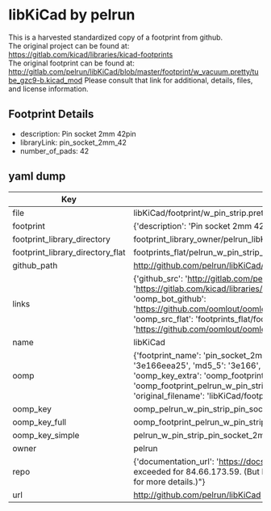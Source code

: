 # libKiCad by pelrun  
This is a harvested standardized copy of a footprint from github.  
The original project can be found at:  
https://gitlab.com/kicad/libraries/kicad-footprints  
The original footprint can be found at:
http://gitlab.com/pelrun/libKiCad/blob/master/footprint/w_vacuum.pretty/tube_gzc9-b.kicad_mod
Please consult that link for additional, details, files, and license information.  
## Footprint Details
* description: Pin socket 2mm 42pin  
* libraryLink: pin_socket_2mm_42  
* number_of_pads: 42  
## yaml dump  
| Key | Value |  
| --- | --- |  
| file | libKiCad/footprint/w_pin_strip.pretty/pin_socket_2mm_42.kicad_mod |  
| footprint | {'description': 'Pin socket 2mm 42pin', 'libraryLink': 'pin_socket_2mm_42', 'number_of_pads': 42} |  
| footprint_library_directory | footprint_library_owner/pelrun_libKiCad |  
| footprint_library_directory_flat | footprints_flat/pelrun_w_pin_strip_pin_socket_2mm_42/working |  
| github_path | http://github.com/pelrun/libKiCad/blob/master/footprint/w_pin_strip.pretty/pin_socket_2mm_42.kicad_mod |  
| links | {'github_src': 'http://gitlab.com/pelrun/libKiCad/blob/master/footprint/w_vacuum.pretty/tube_gzc9-b.kicad_mod', 'github_src_repo': 'https://gitlab.com/kicad/libraries/kicad-footprints', 'oomp_bot': 'footprints/pelrun_w_pin_strip_pin_socket_2mm_42/working', 'oomp_bot_github': 'https://github.com/oomlout/oomlout_oomp_footprint_bot/tree/main/footprints/pelrun_w_pin_strip_pin_socket_2mm_42/working', 'oomp_src_flat': 'footprints_flat/footprints_flat/pelrun_w_pin_strip_pin_socket_2mm_42/working', 'oomp_src_flat_github': 'https://github.com/oomlout/oomlout_oomp_footprint_src/tree/main/footprints_flat/pelrun_w_pin_strip_pin_socket_2mm_42/working'} |  
| name | libKiCad |  
| oomp | {'footprint_name': 'pin_socket_2mm_42', 'library_name': 'w_pin_strip', 'md5': '3e166eea25e2980678a22e21a057be1b', 'md5_10': '3e166eea25', 'md5_5': '3e166', 'md5_6': '3e166e', 'oomp_key': 'oomp_pelrun_w_pin_strip_pin_socket_2mm_42', 'oomp_key_extra': 'oomp_footprint_pelrun_w_pin_strip_pin_socket_2mm_42', 'oomp_key_full': 'oomp_footprint_pelrun_w_pin_strip_pin_socket_2mm_42_3e166e', 'oomp_key_simple': 'pelrun_w_pin_strip_pin_socket_2mm_42', 'original_filename': 'libKiCad/footprint/w_pin_strip.pretty/pin_socket_2mm_42.kicad_mod', 'owner_name': 'pelrun'} |  
| oomp_key | oomp_pelrun_w_pin_strip_pin_socket_2mm_42 |  
| oomp_key_full | oomp_footprint_pelrun_w_pin_strip_pin_socket_2mm_42 |  
| oomp_key_simple | pelrun_w_pin_strip_pin_socket_2mm_42 |  
| owner | pelrun |  
| repo | {'documentation_url': 'https://docs.github.com/rest/overview/resources-in-the-rest-api#rate-limiting', 'message': "API rate limit exceeded for 84.66.173.59. (But here's the good news: Authenticated requests get a higher rate limit. Check out the documentation for more details.)"} |  
| url | http://github.com/pelrun/libKiCad |  

